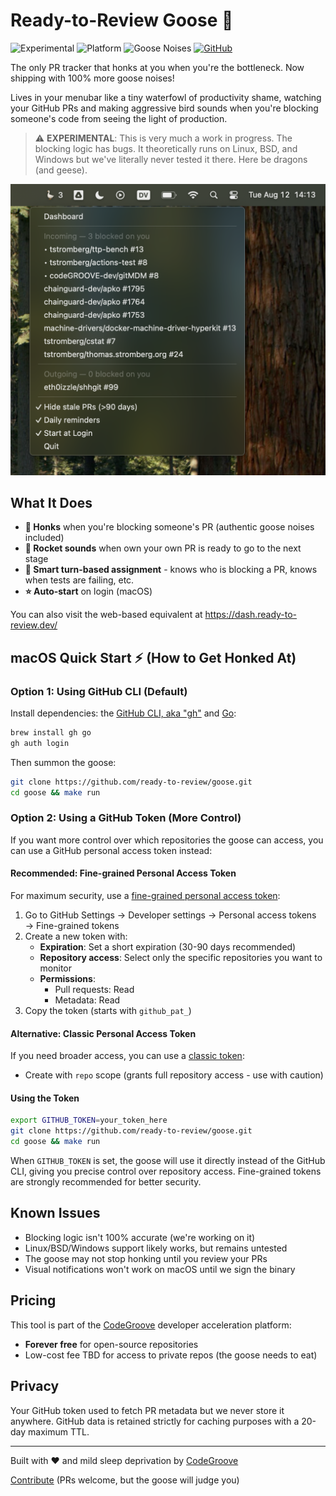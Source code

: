 # Ready-to-Review Goose 🪿

![Experimental](https://img.shields.io/badge/status-experimental-orange)
![Platform](https://img.shields.io/badge/platform-macOS%20%7C%20Linux%20%7C%20BSD%20%7C%20Windows-blue)
![Goose Noises](https://img.shields.io/badge/goose%20noises-100%25%20more-green)
[![GitHub](https://img.shields.io/github/stars/ready-to-review/goose?style=social)](https://github.com/ready-to-review/goose)

The only PR tracker that honks at you when you're the bottleneck. Now shipping with 100% more goose noises!

Lives in your menubar like a tiny waterfowl of productivity shame, watching your GitHub PRs and making aggressive bird sounds when you're blocking someone's code from seeing the light of production.

> ⚠️ **EXPERIMENTAL**: This is very much a work in progress. The blocking logic has bugs. It theoretically runs on Linux, BSD, and Windows but we've literally never tested it there. Here be dragons (and geese).

![PR Menubar Screenshot](media/screenshot.png)

## What It Does

- **🪿 Honks** when you're blocking someone's PR (authentic goose noises included)
- **🚀 Rocket sounds** when own your own PR is ready to go to the next stage
- **🧠 Smart turn-based assignment** - knows who is blocking a PR, knows when tests are failing, etc.
- **⭐ Auto-start** on login (macOS)

You can also visit the web-based equivalent at https://dash.ready-to-review.dev/

## macOS Quick Start ⚡ (How to Get Honked At)

### Option 1: Using GitHub CLI (Default)

Install dependencies: the [GitHub CLI, aka "gh"](https://cli.github.com/) and [Go](https://go.dev/):

```bash
brew install gh go
gh auth login
```

Then summon the goose:

```bash
git clone https://github.com/ready-to-review/goose.git
cd goose && make run
```

### Option 2: Using a GitHub Token (More Control)

If you want more control over which repositories the goose can access, you can use a GitHub personal access token instead:

#### Recommended: Fine-grained Personal Access Token

For maximum security, use a [fine-grained personal access token](https://github.com/settings/personal-access-tokens/new):

1. Go to GitHub Settings → Developer settings → Personal access tokens → Fine-grained tokens
2. Create a new token with:
   - **Expiration**: Set a short expiration (30-90 days recommended)
   - **Repository access**: Select only the specific repositories you want to monitor
   - **Permissions**:
     - Pull requests: Read
     - Metadata: Read
3. Copy the token (starts with `github_pat_`)

#### Alternative: Classic Personal Access Token

If you need broader access, you can use a [classic token](https://github.com/settings/tokens):
- Create with `repo` scope (grants full repository access - use with caution)

#### Using the Token

```bash
export GITHUB_TOKEN=your_token_here
git clone https://github.com/ready-to-review/goose.git
cd goose && make run
```

When `GITHUB_TOKEN` is set, the goose will use it directly instead of the GitHub CLI, giving you precise control over repository access. Fine-grained tokens are strongly recommended for better security.

## Known Issues

- Blocking logic isn't 100% accurate (we're working on it)
- Linux/BSD/Windows support likely works, but remains untested
- The goose may not stop honking until you review your PRs
- Visual notifications won't work on macOS until we sign the binary

## Pricing

This tool is part of the [CodeGroove](https://codegroove.dev) developer acceleration platform:
- **Forever free** for open-source repositories
- Low-cost fee TBD for access to private repos (the goose needs to eat)

## Privacy

Your GitHub token used to fetch PR metadata but we never store it anywhere. GitHub data is retained strictly for caching purposes with a 20-day maximum TTL.

---

Built with ❤️ and mild sleep deprivation by [CodeGroove](https://codegroove.dev/products/)

[Contribute](https://github.com/ready-to-review/goose) (PRs welcome, but the goose will judge you)
